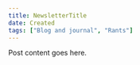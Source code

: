 ---title: NewsletterTitle
date: Created
tags: ["Blog and journal", "Rants"]
---

Post content goes here.